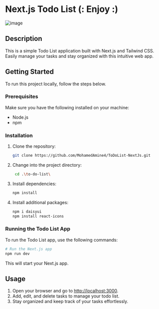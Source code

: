 # Next.js Todo List   (: Enjoy :)

![image](https://github.com/MohamedAmine4/ToDoList-NextJs/assets/124268899/65e1786c-0915-414d-98b4-48318ffc4c52)


## Description
This is a simple Todo List application built with Next.js and Tailwind CSS. Easily manage your tasks and stay organized with this intuitive web app.

## Getting Started
To run this project locally, follow the steps below.

### Prerequisites
Make sure you have the following installed on your machine:
- Node.js
- npm

### Installation
1. Clone the repository:
    ```bash
    git clone https://github.com/MohamedAmine4/ToDoList-NextJs.git
    ```
2. Change into the project directory:
    ```bash
     cd .\to-do-list\
    ```
3. Install dependencies:
    ```bash
    npm install
    ```
4. Install additional packages:
    ```bash
    npm i daisyui
    npm install react-icons
    ```

### Running the Todo List App
To run the Todo List app, use the following commands:
```bash
# Run the Next.js app
npm run dev
```

This will start your Next.js app.

## Usage
1. Open your browser and go to [http://localhost:3000](http://localhost:3000).
2. Add, edit, and delete tasks to manage your todo list.
3. Stay organized and keep track of your tasks effortlessly.
